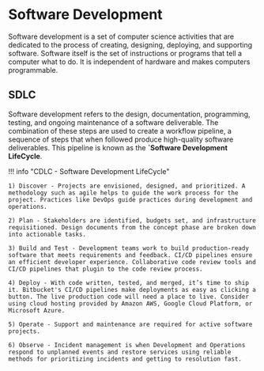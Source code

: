 # Software Development

Software development is a set of computer science activities that are dedicated to the process of creating, designing, deploying, and supporting software. Software itself is the set of instructions or programs that tell a computer what to do. It is independent of hardware and makes computers programmable.

## SDLC

Software development refers to the design, documentation, programming, testing, and ongoing maintenance of a software deliverable. The combination of these steps are used to create a workflow pipeline, a sequence of steps that when followed produce high-quality software deliverables. This pipeline is known as the **`Software Development LifeCycle**.

!!! info "CDLC - Software Development LifeCycle"

    1) Discover - Projects are envisioned, designed, and prioritized. A methodology such as agile helps to guide the work process for the project. Practices like DevOps guide practices during development and operations.

    2) Plan - Stakeholders are identified, budgets set, and infrastructure requisitioned. Design documents from the concept phase are broken down into actionable tasks.

    3) Build and Test - Development teams work to build production-ready software that meets requirements and feedback. CI/CD pipelines ensure an efficient developer experience. Collaborative code review tools and CI/CD pipelines that plugin to the code review process.

    4) Deploy - With code written, tested, and merged, it’s time to ship it. Bitbucket's CI/CD pipelines make deployments as easy as clicking a button. The live production code will need a place to live. Consider using cloud hosting provided by Amazon AWS, Google Cloud Platform, or Microsoft Azure.

    5) Operate - Support and maintenance are required for active software projects.
    
    6) Observe - Incident management is when Development and Operations respond to unplanned events and restore services using reliable methods for prioritizing incidents and getting to resolution fast.
